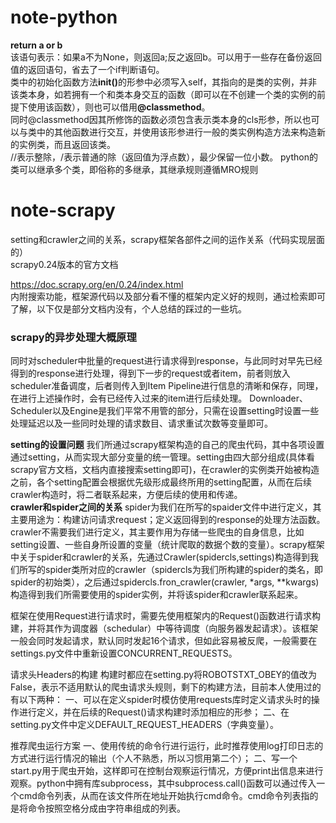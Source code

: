 # note-python
<strong>return a or b</strong>
<br>
该语句表示：如果a不为None，则返回a;反之返回b。可以用于一些存在备份返回值的返回语句，省去了一个if判断语句。
<br>
类中的初始化函数方法<strong>__init__()</strong>的形参中必须写入self，其指向的是类的实例，并非该类本身，如若拥有一个和类本身交互的函数（即可以在不创建一个类的实例的前提下使用该函数），则也可以借用<strong>@classmethod</strong>。<br>
同时@classmethod因其所修饰的函数必须包含表示类本身的cls形参，所以也可以与类中的其他函数进行交互，并使用该形参进行一般的类实例构造方法来构造新的实例类，而且返回该类。<br>
//表示整除，/表示普通的除（返回值为浮点数），最少保留一位小数。
python的类可以继承多个类，即俗称的多继承，其继承规则遵循MRO规则
# note-scrapy
setting和crawler之间的关系，scrapy框架各部件之间的运作关系（代码实现层面的）<br>
scrapy0.24版本的官方文档<div>https://doc.scrapy.org/en/0.24/index.html</div>内附搜索功能，框架源代码以及部分看不懂的框架内定义好的规则，通过检索即可了解，以下仅是部分文档内没有，个人总结的踩过的一些坑。
<br>
<h3>scrapy的异步处理大概原理</h3>
同时对scheduler中批量的request进行请求得到response，与此同时对早先已经得到的response进行处理，得到下一步的request或者item，前者则放入scheduler准备调度，后者则传入到Item Pipeline进行信息的清晰和保存，同理，在进行上述操作时，会有已经传入过来的item进行后续处理。
Downloader、Scheduler以及Engine是我们平常不用管的部分，只需在设置setting时设置一些处理延迟以及一些同时处理的请求数目、请求重试次数等变量即可。

<strong>setting的设置问题</strong>
我们所通过scrapy框架构造的自己的爬虫代码，其中各项设置通过setting，从而实现大部分变量的统一管理。setting由四大部分组成(具体看scrapy官方文档，文档内直接搜索setting即可)，在crawler的实例类开始被构造之前，各个setting配置会根据优先级形成最终所用的setting配置，从而在后续crawler构造时，将二者联系起来，方便后续的使用和传递。<br>
<strong>crawler和spider之间的关系</strong>
spider为我们在所写的spaider文件中进行定义，其主要用途为：构建访问请求request；定义返回得到的response的处理方法函数。crawler不需要我们进行定义，其主要作用为存储一些爬虫的自身信息，比如setting设置、一些自身所设置的变量（统计爬取的数据个数的变量）。scrapy框架中关于spider和crawler的关系，先通过Crawler(spidercls,settings)构造得到我们所写的spider类所对应的crawler（spidercls为我们所构建的spider的类名，即spider的初始类），之后通过spidercls.fron_crawler(crawler, *args, **kwargs)构造得到我们所需要使用的spider实例，并将该spider和crawler联系起来。<br>

框架在使用Request进行请求时，需要先使用框架内的Request()函数进行请求构建，并将其作为调度器（schedular）中等待调度（向服务器发起请求）。该框架一般会同时发起请求，默认同时发起16个请求，但如此容易被反爬，一般需要在settings.py文件中重新设置CONCURRENT_REQUESTS。<br>

请求头Headers的构建
构建时都应在setting.py将ROBOTSTXT_OBEY的值改为False，表示不适用默认的爬虫请求头规则，剩下的构建方法，目前本人使用过的有以下两种：
一、可以在定义spider时模仿使用requests库时定义请求头时的操作进行定义，并在后续的Request()请求构建时添加相应的形参；
二、在setting.py文件中定义DEFAULT_REQUEST_HEADERS（字典变量）。<br>

推荐爬虫运行方案
一、使用传统的命令行进行运行，此时推荐使用log打印日志的方式进行运行情况的输出（个人不熟悉，所以习惯用第二个）；
二、写一个start.py用于爬虫开始，这样即可在控制台观察运行情况，方便print出信息来进行观察。python中拥有库subprocess，其中subprocess.call()函数可以通过传入一个cmd命令列表，从而在该文件所在地址开始执行cmd命令。cmd命令列表指的是将命令按照空格分成由字符串组成的列表。



